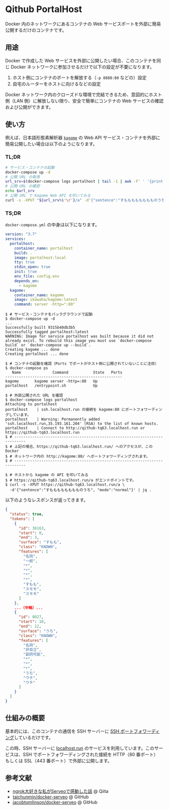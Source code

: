 # Qithub PortalHost

Docker 内のネットワークにあるコンテナの Web サービスポートを外部に簡易公開するだけのコンテナです。

## 用途

Docker で作成した Web サービスを外部に公開したい場合、このコンテナを同じ Docker ネットワークに参加させるだけで以下の設定が不要になります。

1. ホスト側にコンテナのポートを解放する（`-p 8888:80` などの）設定
2. 自宅のルーターをホストに向けるなどの設定

Docker ネットワーク内のクローズドな環境で完結できるため、意図的にホスト側（LAN 側）に解放しない限り、安全で簡単にコンテナの Web サービスの確認および公開ができます。

## 使い方

例えば、日本語形態素解析器 [`kagome`](https://qiita.com/KEINOS/items/8b5e3a251430db89de3f) の Web API サービス・コンテナを外部に簡易公開したい場合は以下のようになります。

### TL;DR

```bash
# サービス・コンテナの起動
docker-compose up -d
# 公開 URL の取得
url_srv=$(docker-compose logs portalhost | tail -1 | awk -F' ' '{print $NF}' | grep localhost.run)
# 公開 URL の確認
echo $url_srv
# 公開 URL で Kagome Web API を叩いてみる
curl -s -XPUT "${url_srv%$'\r'}/a" -d'{"sentence":"すもももももももものうち", "mode":"normal"}' | jq .
```

### TS;DR

`docker-compose.yml` の中身は以下になります。

```yaml
version: "3.7"
services:
  portalhost:
    container_name: portalhost
    build: .
    image: portalhost:local
    tty: true
    stdin_open: true
    init: true
    env_file: config.env
    depends_on:
      - kagome
  kagome:
    container_name: kagome
    image: ikawaha/kagome:latest
    command: server -http=":80"
```

```shellsession
$ # サービス・コンテナをバックグラウンドで起動
$ docker-compose up -d
...
Successfully built 9315b40db3b5
Successfully tagged portalhost:latest
WARNING: Image for service portalhost was built because it did not already exist. To rebuild this image you must use `docker-compose build` or `docker-compose up --build`.
Creating kagome ... done
Creating portalhost ... done
```

```shellsession
$ # コンテナの起動を確認（Ports でポートがホスト側に公開されていないことに注目）
$ docker-compose ps
   Name              Command           State   Ports
----------------------------------------------------
kagome       kagome server -http=:80   Up
portalhost   /entrypoint.sh            Up
```

```shellsession
$ # 外部公開された URL を確認
$ docker-compose logs portalhost
Attaching to portalhost
portalhost    | ssh.localhost.run の接続を kagome:80 にポートフォワーディングしています。
portalhost    | Warning: Permanently added 'ssh.localhost.run,35.193.161.204' (RSA) to the list of known hosts.
portalhost    | Connect to http://qithub-tq63.localhost.run or https://qithub-tq63.localhost.run
$ # ---------------------------------------------------------------------------
$ # 上記の場合、https://qithub-tq63.localhost.run/ へのアクセスが、この Docker
$ # ネットワーク内の http://kagome:80/ へポートフォワーディングされます。
$ # ---------------------------------------------------------------------------
```

```shellsession
$ # ホストから kagome の API を叩いてみる
$ # https://qithub-tq63.localhost.run/a がエンドポイントです。
$ curl -s -XPUT https://qithub-tq63.localhost.run/a \
  -d'{"sentence":"すもももももももものうち", "mode":"normal"}' | jq .
```

以下のようなレスポンスが返ってきます。

```json
{
  "status": true,
  "tokens": [
    {
      "id": 36163,
      "start": 0,
      "end": 3,
      "surface": "すもも",
      "class": "KNOWN",
      "features": [
        "名詞",
        "一般",
        "*",
        "*",
        "*",
        "*",
        "すもも",
        "スモモ",
        "スモモ"
      ]
    },
    ...（中略）...
    {
      "id": 8027,
      "start": 10,
      "end": 12,
      "surface": "うち",
      "class": "KNOWN",
      "features": [
        "名詞",
        "非自立",
        "副詞可能",
        "*",
        "*",
        "*",
        "うち",
        "ウチ",
        "ウチ"
      ]
    }
  ]
}
```

## 仕組みの概要

基本的には、このコンテナの通信を SSH サーバーに [SSH ポートフォワーディング](https://www.google.com/search?q=site:qiita.com+ssh%E3%83%9D%E3%83%BC%E3%83%88%E3%83%95%E3%82%A9%E3%83%AF%E3%83%BC%E3%83%87%E3%82%A3%E3%83%B3%E3%82%B0)しているだけです。

この時、SSH サーバーに [localhost.run](https://localhost.run/) のサービスを利用しています。このサービスは、SSH でポートフォワーディングされた接続を HTTP（80 番ポート） もしくは SSL（443 番ポート）で外部に公開します。

## 参考文献

- [ngrok大好きな私がServeoで感動した話](https://qiita.com/sskmy1024y/items/8395c85d09931d7dea27) @ Qiita
- [taichunmin/docker-serveo](https://github.com/taichunmin/docker-serveo) @ GitHub
- [jacobtomlinson/docker-serveo](https://github.com/jacobtomlinson/docker-serveo) @ GitHub

